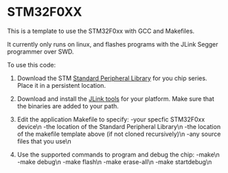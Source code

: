 STM32F0XX
==========

This is a template to use the STM32F0xx with GCC and Makefiles.

It currently only runs on linux, and flashes programs with the JLink Segger programmer over SWD.

To use this code:

1) Download the STM [Standard Peripheral Library](http://www.st.com/web/catalog/tools/FM147/CL1794/SC961/SS1743/LN1939)
for you chip series. Place it in a persistent location.

2) Download and install the [JLink tools](https://www.segger.com/jlink-software.html)
for your platform. Make sure that the binaries are added to your path.

3) Edit the application Makefile to specify:
	-your specfic STM32F0xx device\n
	-the location of the Standard Peripheral Library\n
	-the location of the makefile template above (if not cloned recursively)\n
	-any source files that you use\n

4) Use the supported commands to program and debug the chip:
	-make\n
	-make debug\n
	-make flash\n
	-make erase-all\n
	-make startdebug\n

